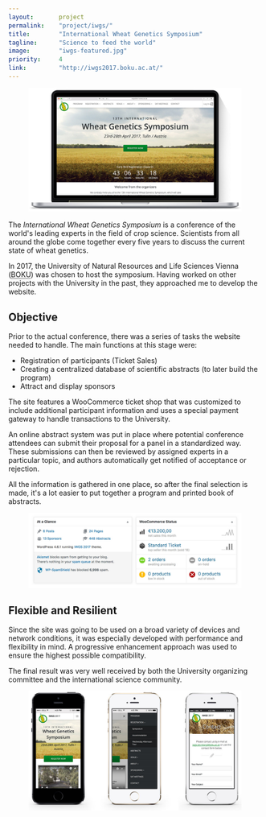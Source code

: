 ```yaml
---
layout:       project
permalink:    "project/iwgs/"
title:        "International Wheat Genetics Symposium"
tagline:      "Science to feed the world"
image:        "iwgs-featured.jpg"
priority:     4
link:         "http://iwgs2017.boku.ac.at/"
---
```


<figure class="extend">
  <img src="images/iwgs-frontpage.jpg" alt="The IWGS Website">
</figure>

The _International Wheat Genetics Symposium_ is a conference of the world's leading experts in the field of crop science. Scientists from all around the globe come together every five years to discuss the current state of wheat genetics.

In 2017, the University of Natural Resources and Life Sciences Vienna (<abbr title="Universität für Bodenkultur" lang="de">BOKU</abbr>) was chosen to host the symposium. Having worked on other projects with the University in the past, they approached me to develop the website.

## Objective

Prior to the actual conference, there was a series of tasks the website needed to handle. 
The main functions at this stage were:

* Registration of participants (Ticket Sales)
* Creating a centralized database of scientific abstracts (to later build the program)
* Attract and display sponsors

The site features a WooCommerce ticket shop that was customized to include additional participant information and uses a special payment gateway to handle transactions to the University.

An online abstract system was put in place where potential conference attendees can submit their proposal for a panel in a standardized way. These submissions can then be reviewed by assigned experts in a particular topic, and authors automatically get notified of acceptance or rejection.

All the information is gathered in one place, so after the final selection is made, it's a lot easier to put together a program and printed book of abstracts.

<figure class="extend">
  <img src="images/iwgs-dashboard.jpg" alt="Dashboard Widgets">
</figure>

## Flexible and Resilient

Since the site was going to be used on a broad variety of devices and network conditions, it was especially developed with performance and flexibility in mind. A progressive enhancement approach was used to ensure the highest possible compatibility.

The final result was very well received by both the University organizing committee and the international science community.

<figure class="extend">
  <img src="images/iwgs-mobile-views.jpg" alt="Different mobile views">
</figure>